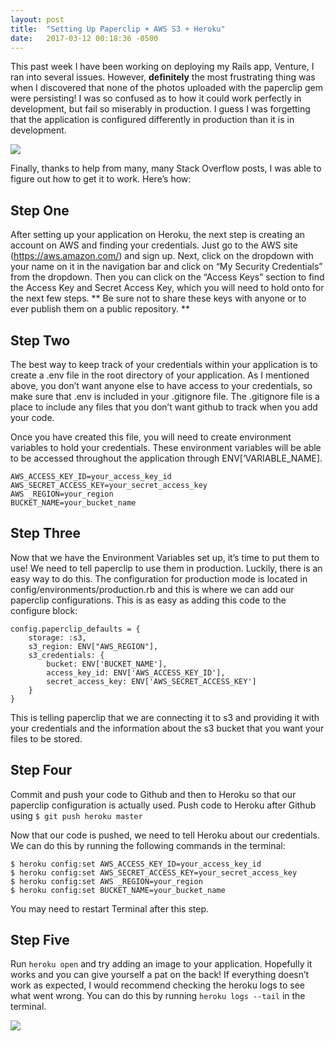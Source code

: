 ```yaml
---
layout: post
title:  "Setting Up Paperclip + AWS S3 + Heroku"
date:   2017-03-12 00:18:36 -0500
---
```



This past week I have been working on deploying my Rails app, Venture, I ran into several issues. However, **definitely** the most frustrating thing was when I discovered that none of the photos uploaded with the paperclip gem were persisting! I was so confused as to how it could work perfectly in development, but fail so miserably in production. I guess I was forgetting that the application is configured differently in production than it is in development. 

<div class="gif">
	<img src="http://i.giphy.com/zPOErRpLtHWbm.gif">
</div>

Finally, thanks to help from many, many Stack Overflow posts, I was able to figure out how to get it to work. Here’s how:

## Step One
After setting up your application on Heroku, the next step is creating an account on AWS and finding your credentials.  Just go to the AWS site (https://aws.amazon.com/) and sign up. Next, click on the dropdown with your name on it in the navigation bar and click on “My Security Credentials” from the dropdown. Then you can click on the “Access Keys” section to find the Access Key and Secret Access Key, which you will need to hold onto for the next few steps. ** Be sure not to share these keys with anyone or to ever publish them on a public repository.
**
## Step Two
The best way to keep track of your credentials within your application is to create a .env file in the root directory of your application. As I mentioned above, you don’t want anyone else to have access to your credentials, so make sure that .env is included in your .gitignore file. The .gitignore file is a place to include any files that you don’t want github to track when you add your code.

Once you have created this file, you will need to create environment variables to hold your credentials. These environment variables will be able to be accessed throughout the application through ENV[‘VARIABLE_NAME].

```
AWS_ACCESS_KEY_ID=your_access_key_id
AWS_SECRET_ACCESS_KEY=your_secret_access_key
AWS _REGION=your_region
BUCKET_NAME=your_bucket_name
```

## Step Three
Now that we have the Environment Variables set up, it’s time to put them to use! We need to tell paperclip to use them in production. Luckily, there is an easy way to do this. The configuration for production mode is located in config/environments/production.rb and this is where we can add our paperclip configurations. This is as easy as adding this code to the configure block:

```
config.paperclip_defaults = {
	storage: :s3,
	s3_region: ENV["AWS_REGION"],
	s3_credentials: {
		bucket: ENV['BUCKET_NAME'],
		access_key_id: ENV['AWS_ACCESS_KEY_ID'],
		secret_access_key: ENV['AWS_SECRET_ACCESS_KEY']
	}
}
```

This is telling paperclip that we are connecting it to s3 and providing it with your credentials and the information about the s3 bucket that you want your files to be stored.

## Step Four

Commit and push your code to Github and then to Heroku so that our paperclip configuration is actually used. Push code to Heroku after Github using
`$ git push heroku master`

Now that our code is pushed, we need to tell Heroku about our credentials. We can do this by running the following commands in the terminal:

```
$ heroku config:set AWS_ACCESS_KEY_ID=your_access_key_id
$ heroku config:set AWS_SECRET_ACCESS_KEY=your_secret_access_key
$ heroku config:set AWS _REGION=your_region
$ heroku config:set BUCKET_NAME=your_bucket_name
```

You may need to restart Terminal after this step.


## Step Five

Run `heroku open` and try adding an image to your application. Hopefully it works and you can give yourself a pat on the back! If everything doesn’t work as expected, I would recommend checking the heroku logs to see what went wrong. You can do this by running `heroku logs --tail` in the terminal.

<div class="gif">
	<img src="http://i.giphy.com/O1ibc4PRxKwrS.gif">
</div>

